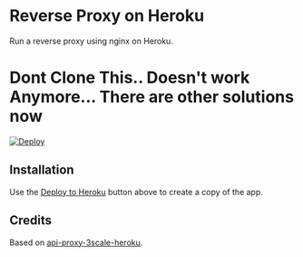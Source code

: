 # Reverse Proxy on Heroku

Run a reverse proxy using nginx on Heroku.

# Dont Clone This.. Doesn't work Anymore... There are other solutions now

[![Deploy](https://www.herokucdn.com/deploy/button.png)](https://heroku.com/deploy?template=https://github.com/thodorian/heroku-reverse-proxy)

## Installation

Use the [Deploy to Heroku](https://heroku.com/deploy) button above to create a copy of the app.

## Credits

Based on [api-proxy-3scale-heroku](https://github.com/Taytay/api-proxy-3scale-heroku).
